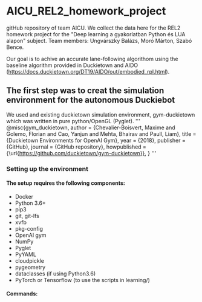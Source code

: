 # AICU_REL2_homework_project
gitHub repository of team AICU. We collect the data here for the REL2 homework project for the "Deep learning a gyakorlatban Python és LUA alapon" subject. Team members: Ungvárszky Balázs, Moró Márton, Szabó Bence.

Our goal is to achive an accurate lane-following algorithom using the baseline algorithm provided in Duckietown and AIDO (https://docs.duckietown.org/DT19/AIDO/out/embodied_rpl.html). 


## The first step was to creat the simulation environment for the autonomous Duckiebot
We used and existing duckietown simulation environment, gym-duckietown which was written in pure python/OpenGL (Pyglet).
'''
@misc{gym_duckietown,
  author = {Chevalier-Boisvert, Maxime and Golemo, Florian and Cao, Yanjun and Mehta, Bhairav and Paull, Liam},
  title = {Duckietown Environments for OpenAI Gym},
  year = {2018},
  publisher = {GitHub},
  journal = {GitHub repository},
  howpublished = {\url{https://github.com/duckietown/gym-duckietown}},
}
'''

### Setting up the environment
#### The setup requires the following components:

- Docker
- Python 3.6+
- pip3
- git, git-lfs
- xvfb
- pkg-config
- OpenAI gym
- NumPy
- Pyglet
- PyYAML
- cloudpickle
- pygeometry
- dataclasses (if using Python3.6)
- PyTorch or Tensorflow (to use the scripts in learning/)

#### Commands:
